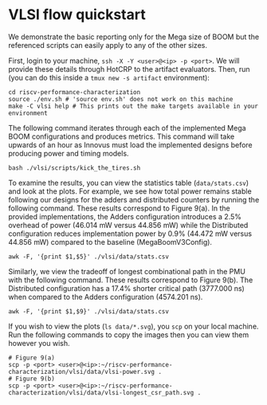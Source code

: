 
# VLSI flow quickstart

We demonstrate the basic reporting only for the Mega size of
BOOM but the referenced scripts can easily apply to any of the other sizes.

First, login to your machine, `ssh -X -Y <user>@<ip> -p <port>`. We will provide these details through HotCRP to the artifact evaluators. Then, run (you can do this inside a `tmux new -s artifact` environment):

```
cd riscv-performance-characterization
source ./env.sh # 'source env.sh' does not work on this machine
make -C vlsi help # This prints out the make targets available in your environment
```

The following command iterates through each of the implemented Mega BOOM configurations
and produces metrics. This command will take upwards of an hour as Innovus must load the
implemented designs before producing power and timing models.
```
bash ./vlsi/scripts/kick_the_tires.sh
```

To examine the results, you can view the statistics table (`data/stats.csv`) and look at
the plots. For example, we see how total power remains stable following our designs for
the adders and distributed counters by running the following command. These results
correspond to Figure 9(a). In the provided implementations, the Adders configuration
introduces a 2.5% overhead of power (46.014 mW versus 44.856 mW) while the Distributed
configuration reduces implementation power by 0.9% (44.472 mW versus 44.856 mW) compared
to the baseline (MegaBoomV3Config).

```awk -F, '{print $1,$5}' ./vlsi/data/stats.csv```

Similarly, we view the tradeoff of longest combinational path in the PMU with the
following command. These results correspond to Figure 9(b). The Distributed configuration
has a 17.4% shorter critical path (3777.000 ns) when compared to the Adders configuration
(4574.201 ns).

```awk -F, '{print $1,$9}' ./vlsi/data/stats.csv```

If you wish to view the plots (`ls data/*.svg`), you `scp` on your local machine. Run the
following commands to copy the images then you can view them however you wish.

```
# Figure 9(a)
scp -p <port> <user>@<ip>:~/riscv-performance-characterization/vlsi/data/vlsi-power.svg .
# Figure 9(b)
scp -p <port> <user>@<ip>:~/riscv-performance-characterization/vlsi/data/vlsi-longest_csr_path.svg .
```
